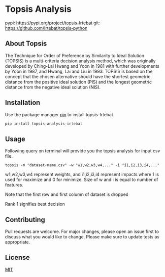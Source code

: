 # Topsis Analysis

pypi: https://pypi.org/project/topsis-Irtebat git: https://github.com/Irtebat/topsis-python

## About Topsis

The Technique for Order of Preference by Similarity to Ideal Solution (TOPSIS) is a multi-criteria decision analysis method, which was originally developed by Ching-Lai Hwang and Yoon in 1981 with further developments by Yoon in 1987, and Hwang, Lai and Liu in 1993. TOPSIS is based on the concept that the chosen alternative should have the shortest geometric distance from the positive ideal solution (PIS) and the longest geometric distance from the negative ideal solution (NIS).

## Installation

Use the package manager [pip](https://pip.pypa.io/en/stable/) to install topsis-Irtebat.

```bash
pip install topsis-analysis-irtebat
```

## Usage

Following query on terminal will provide you the topsis analysis for input csv file.

```
topsis -n "dataset-name.csv" -w "w1,w2,w3,w4,..." -i "i1,i2,i3,i4,..."

```

w1,w2,w3,w4 represent weights, and i1,i2,i3,i4 represent impacts where 1 is used for maximize and 0 for minimize. 
Size of w and i is equal to number of features. 

Note that the first row and first column of dataset is dropped

Rank 1 signifies best decision

## Contributing
Pull requests are welcome. For major changes, please open an issue first to discuss what you would like to change.
Please make sure to update tests as appropriate.

## License
[MIT](https://choosealicense.com/licenses/mit/)